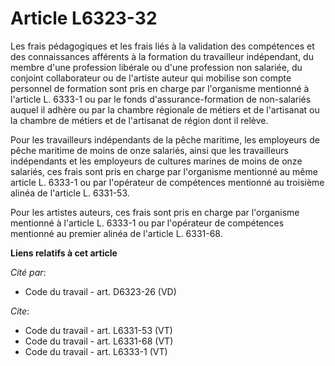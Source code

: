 # Article L6323-32

Les frais pédagogiques et les frais liés à la validation des compétences et des connaissances afférents à la formation du
travailleur indépendant, du membre d'une profession libérale ou d'une profession non salariée, du conjoint collaborateur ou
de l'artiste auteur qui mobilise son compte personnel de formation sont pris en charge par l'organisme mentionné à l'article
L. 6333-1 ou par le fonds d'assurance-formation de non-salariés auquel il adhère ou par la chambre régionale de métiers et de
l'artisanat ou la chambre de métiers et de l'artisanat de région dont il relève. 

Pour les travailleurs indépendants de la pêche maritime, les employeurs de pêche maritime de moins de onze salariés, ainsi
que les travailleurs indépendants et les employeurs de cultures marines de moins de onze salariés, ces frais sont pris en
charge par l'organisme mentionné au même article L. 6333-1 ou par l'opérateur de compétences mentionné au troisième alinéa de
l'article L. 6331-53. 

Pour les artistes auteurs, ces frais sont pris en charge par l'organisme mentionné à l'article L. 6333-1 ou par l'opérateur
de compétences mentionné au premier alinéa de l'article L. 6331-68.

**Liens relatifs à cet article**

_Cité par_:

  - Code du travail - art. D6323-26 (VD)

_Cite_:

  - Code du travail - art. L6331-53 (VT)
  - Code du travail - art. L6331-68 (VT)
  - Code du travail - art. L6333-1 (VT)
